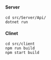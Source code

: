 #### Server
    cd src/Server/Api/
    dotnet run
#### Clinet
    cd src/client
    npm run build
    npm start build
